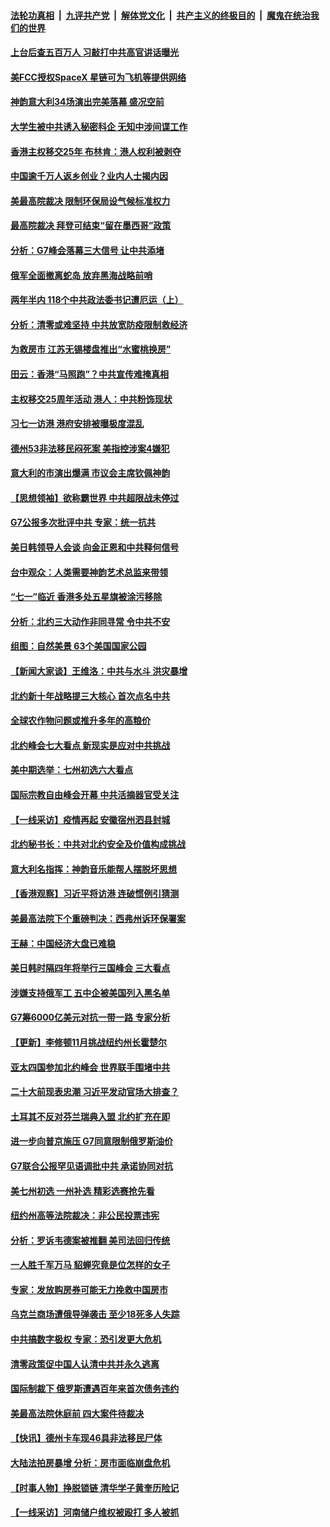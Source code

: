 ####  [法轮功真相](../../../../basic/blob/master/README.md?t=07012002) &nbsp;|&nbsp; [九评共产党](../../../../9ping.md/blob/master/README.md?t=07012002) &nbsp;|&nbsp; [解体党文化](../../../../jtdwh.md/blob/master/README.md?t=07012002)  &nbsp;|&nbsp; [共产主义的终极目的](../../../../gczydzjmd.md/blob/master/README.md?t=07012002) &nbsp;|&nbsp; [魔鬼在统治我们的世界](../../../../mgztzwmdsj.md/blob/master/README.md?t=07012002) 

#### [上台后查五百万人 习敲打中共高官讲话曝光](../pages/nf4514/n13771196.md?t=07012002) 

#### [美FCC授权SpaceX 星链可为飞机等提供网络](../pages/nf4514/n13771158.md?t=07012002) 

#### [神韵意大利34场演出完美落幕 盛况空前](../pages/nf4514/n13771095.md?t=07012002) 

#### [大学生被中共诱入秘密科企 无知中涉间谍工作](../pages/nf4514/n13771025.md?t=07012002) 

#### [香港主权移交25年 布林肯：港人权利被剥夺](../pages/nf4514/n13770972.md?t=07012002) 

#### [中国逾千万人返乡创业？业内人士揭内因](../pages/nf4514/n13770780.md?t=07012002) 

#### [美最高院裁决 限制环保局设气候标准权力](../pages/nf4514/n13770868.md?t=07012002) 

#### [最高院裁决 拜登可结束“留在墨西哥”政策](../pages/nf4514/n13770877.md?t=07012002) 

#### [分析：G7峰会落幕三大信号 让中共添堵](../pages/nf4514/n13770331.md?t=07012002) 

#### [俄军全面撤离蛇岛 放弃黑海战略前哨](../pages/nf4514/n13770716.md?t=07012002) 

#### [两年半内 118个中共政法委书记遭厄运（上）](../pages/nf4514/n13763600.md?t=07012002) 

#### [分析：清零或难坚持 中共放宽防疫限制救经济](../pages/nf4514/n13770641.md?t=07012002) 

#### [为救房市 江苏无锡楼盘推出“水蜜桃换房”](../pages/nf4514/n13770456.md?t=07012002) 

#### [田云：香港“马照跑”？中共宣传难掩真相](../pages/nf4514/n13770539.md?t=07012002) 

#### [主权移交25周年活动 港人：中共粉饰现状](../pages/nf4514/n13770525.md?t=07012002) 

#### [习七一访港 港府安排被曝极度混乱](../pages/nf4514/n13770319.md?t=07012002) 

#### [德州53非法移民闷死案 美指控涉案4嫌犯](../pages/nf4514/n13770349.md?t=07012002) 

#### [意大利的市演出爆满 市议会主席钦佩神韵](../pages/nf4514/n13770409.md?t=07012002) 

#### [【思想领袖】欲称霸世界 中共超限战未停过](../pages/nf4514/n13745142.md?t=07012002) 

#### [G7公报多次批评中共 专家：统一抗共](../pages/nf4514/n13770257.md?t=07012002) 

#### [美日韩领导人会谈 向金正恩和中共释何信号](../pages/nf4514/n13770127.md?t=07012002) 

#### [台中观众：人类需要神韵艺术总监来带领](../pages/nf4514/n13770122.md?t=07012002) 

#### [“七一”临近 香港多处五星旗被涂污移除](../pages/nf4514/n13770211.md?t=07012002) 

#### [分析：北约三大动作非同寻常 令中共不安](../pages/nf4514/n13770139.md?t=07012002) 

#### [组图：自然美景 63个美国国家公园](../pages/nf4514/n13769703.md?t=07012002) 

#### [【新闻大家谈】王维洛：中共与水斗 洪灾暴增](../pages/nf4514/n13769655.md?t=07012002) 

#### [北约新十年战略提三大核心 首次点名中共](../pages/nf4514/n13770147.md?t=07012002) 

#### [全球农作物问题或推升多年的高粮价](../pages/nf4514/n13769592.md?t=07012002) 

#### [北约峰会七大看点 新现实是应对中共挑战](../pages/nf4514/n13769989.md?t=07012002) 

#### [美中期选举：七州初选六大看点](../pages/nf4514/n13769936.md?t=07012002) 

#### [国际宗教自由峰会开幕 中共活摘器官受关注](../pages/nf4514/n13769995.md?t=07012002) 

#### [【一线采访】疫情再起 安徽宿州泗县封城](../pages/nf4514/n13769890.md?t=07012002) 

#### [北约秘书长：中共对北约安全及价值构成挑战](../pages/nf4514/n13769831.md?t=07012002) 

#### [意大利名指挥：神韵音乐能帮人摆脱坏思想](../pages/nf4514/n13769693.md?t=07012002) 

#### [【香港观察】习近平将访港 连破惯例引猜测](../pages/nf4514/n13769810.md?t=07012002) 

#### [美最高法院下个重磅判决：西弗州诉环保署案](../pages/nf4514/n13769362.md?t=07012002) 

#### [王赫：中国经济大盘已难稳](../pages/nf4514/n13769665.md?t=07012002) 

#### [美日韩时隔四年将举行三国峰会 三大看点](../pages/nf4514/n13769746.md?t=07012002) 

#### [涉嫌支持俄军工 五中企被美国列入黑名单](../pages/nf4514/n13769660.md?t=07012002) 

#### [G7筹6000亿美元对抗一带一路 专家分析](../pages/nf4514/n13769510.md?t=07012002) 

#### [【更新】李修顿11月挑战纽约州长霍楚尔](../pages/nf4514/n13769503.md?t=07012002) 

#### [亚太四国参加北约峰会 世界联手围堵中共](../pages/nf4514/n13769462.md?t=07012002) 

#### [二十大前现表忠潮 习近平发动官场大排查？](../pages/nf4514/n13769156.md?t=07012002) 

#### [土耳其不反对芬兰瑞典入盟 北约扩充在即](../pages/nf4514/n13769476.md?t=07012002) 

#### [进一步向普京施压 G7同意限制俄罗斯油价](../pages/nf4514/n13769361.md?t=07012002) 

#### [G7联合公报罕见语调批中共 承诺协同对抗](../pages/nf4514/n13769314.md?t=07012002) 

#### [美七州初选 一州补选 精彩选赛抢先看](../pages/nf4514/n13768724.md?t=07012002) 

#### [纽约州高等法院裁决：非公民投票违宪](../pages/nf4514/n13768925.md?t=07012002) 

#### [分析：罗诉韦德案被推翻 美司法回归传统](../pages/nf4514/n13768824.md?t=07012002) 

#### [一人胜千军万马 貂蝉究竟是位怎样的女子](../pages/nf4514/n13766054.md?t=07012002) 

#### [专家：发放购房券可能无力挽救中国房市](../pages/nf4514/n13769001.md?t=07012002) 

#### [乌克兰商场遭俄导弹袭击 至少18死多人失踪](../pages/nf4514/n13768836.md?t=07012002) 

#### [中共搞数字极权 专家：恐引发更大危机](../pages/nf4514/n13768798.md?t=07012002) 

#### [清零政策促中国人认清中共并永久逃离](../pages/nf4514/n13768710.md?t=07012002) 

#### [国际制裁下 俄罗斯遭遇百年来首次债务违约](../pages/nf4514/n13768692.md?t=07012002) 

#### [美最高法院休庭前 四大案件待裁决](../pages/nf4514/n13768668.md?t=07012002) 

#### [【快讯】德州卡车现46具非法移民尸体](../pages/nf4514/n13768826.md?t=07012002) 

#### [大陆法拍房暴增 分析：房市面临崩盘危机](../pages/nf4514/n13768591.md?t=07012002) 

#### [【时事人物】挣脱锁链 清华学子黄奎历险记](../pages/nf4514/n13767801.md?t=07012002) 

#### [【一线采访】河南储户维权被殴打 多人被抓](../pages/nf4514/n13768629.md?t=07012002) 

